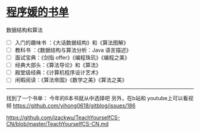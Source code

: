 # [程序媛的书单](https://github.com/fanfan50/blog/issues/4)

数据结构和算法

- [ ] 入门的趣味书 ：《大话数据结构》和《算法图解》
- [ ] 教科书 ：《数据结构与算法分析：Java 语言描述》
- [ ] 面试宝典：《剑指 offer》《编程珠玑》《编程之美》
- [ ] 经典大部头：《算法导论》和《算法》
- [ ] 殿堂级经典：《计算机程序设计艺术》
- [ ] 闲暇阅读：《算法帝国》《数学之美》《算法之美》

---

找到了一个书单：
今年的6本书就从中选择吧
另外，在b站和 youtube上可以看视频
https://github.com/yihong0618/gitblog/issues/186

https://github.com/izackwu/TeachYourselfCS-CN/blob/master/TeachYourselfCS-CN.md